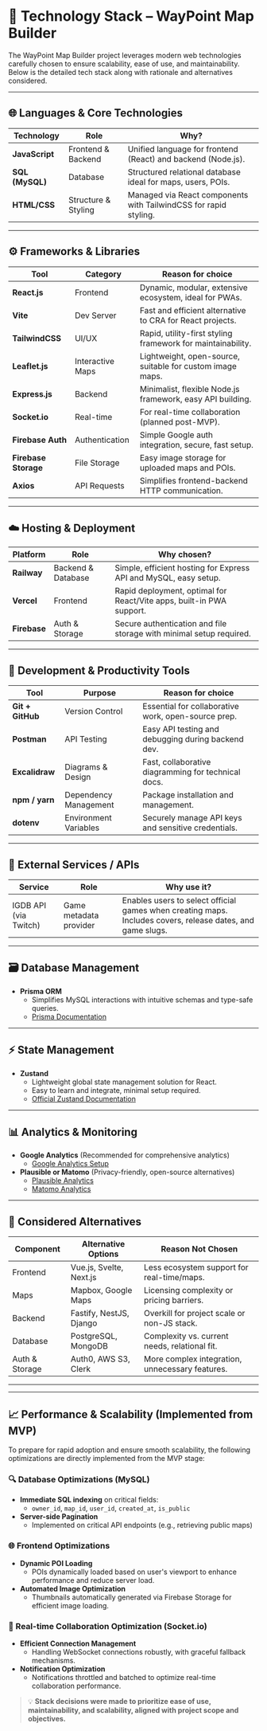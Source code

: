 # 🚀 Technology Stack – WayPoint Map Builder

The WayPoint Map Builder project leverages modern web technologies carefully chosen to ensure scalability, ease of use, and maintainability. Below is the detailed tech stack along with rationale and alternatives considered.

---

## 🌐 Languages & Core Technologies

| Technology       | Role                  | Why?                                                              |
|------------------|-----------------------|-------------------------------------------------------------------|
| **JavaScript**   | Frontend & Backend    | Unified language for frontend (React) and backend (Node.js).      |
| **SQL (MySQL)**  | Database              | Structured relational database ideal for maps, users, POIs.       |
| **HTML/CSS**     | Structure & Styling   | Managed via React components with TailwindCSS for rapid styling.  |

---

## ⚙️ Frameworks & Libraries

| Tool               | Category           | Reason for choice                                           |
|--------------------|--------------------|------------------------------------------------------------|
| **React.js**       | Frontend           | Dynamic, modular, extensive ecosystem, ideal for PWAs.     |
| **Vite**           | Dev Server         | Fast and efficient alternative to CRA for React projects.  |
| **TailwindCSS**    | UI/UX              | Rapid, utility-first styling framework for maintainability.|
| **Leaflet.js**     | Interactive Maps   | Lightweight, open-source, suitable for custom image maps.  |
| **Express.js**     | Backend            | Minimalist, flexible Node.js framework, easy API building. |
| **Socket.io**      | Real-time          | For real-time collaboration (planned post-MVP).            |
| **Firebase Auth**  | Authentication     | Simple Google auth integration, secure, fast setup.        |
| **Firebase Storage**| File Storage      | Easy image storage for uploaded maps and POIs.             |
| **Axios**          | API Requests       | Simplifies frontend-backend HTTP communication.            |

---

## ☁️ Hosting & Deployment

| Platform    | Role                | Why chosen?                                                           |
|-------------|---------------------|-----------------------------------------------------------------------|
| **Railway** | Backend & Database  | Simple, efficient hosting for Express API and MySQL, easy setup.      |
| **Vercel**  | Frontend            | Rapid deployment, optimal for React/Vite apps, built-in PWA support.  |
| **Firebase**| Auth & Storage      | Secure authentication and file storage with minimal setup required.   |

---

## 🧪 Development & Productivity Tools

| Tool                 | Purpose               | Reason for choice                                     |
|----------------------|-----------------------|-------------------------------------------------------|
| **Git + GitHub**     | Version Control       | Essential for collaborative work, open-source prep.  |
| **Postman**          | API Testing           | Easy API testing and debugging during backend dev.   |
| **Excalidraw**       | Diagrams & Design     | Fast, collaborative diagramming for technical docs.  |
| **npm / yarn**       | Dependency Management | Package installation and management.                 |
| **dotenv**           | Environment Variables | Securely manage API keys and sensitive credentials.  |

---

## 📡 External Services / APIs

| Service | Role                          | Why use it?                                                |
|---------|-------------------------------|------------------------------------------------------------|
| IGDB API (via Twitch) | Game metadata provider       | Enables users to select official games when creating maps. Includes covers, release dates, and game slugs. |

---

## 🗃️ Database Management

- **Prisma ORM**
  - Simplifies MySQL interactions with intuitive schemas and type-safe queries.
  - [Prisma Documentation](https://www.prisma.io/docs)

---

## ⚡ State Management
- **Zustand**
  - Lightweight global state management solution for React.
  - Easy to learn and integrate, minimal setup required.
  - [Official Zustand Documentation](https://github.com/pmndrs/zustand)

---

## 📊 Analytics & Monitoring
- **Google Analytics** (Recommended for comprehensive analytics)
  - [Google Analytics Setup](https://developers.google.com/analytics/devguides/collection/gtagjs)
- **Plausible or Matomo** (Privacy-friendly, open-source alternatives)
  - [Plausible Analytics](https://plausible.io/docs)
  - [Matomo Analytics](https://matomo.org/docs/javascript-tracking/)

---

## 🔄 Considered Alternatives

| Component    | Alternative Options        | Reason Not Chosen                             |
|--------------|----------------------------|-----------------------------------------------|
| Frontend     | Vue.js, Svelte, Next.js    | Less ecosystem support for real-time/maps.    |
| Maps         | Mapbox, Google Maps        | Licensing complexity or pricing barriers.     |
| Backend      | Fastify, NestJS, Django    | Overkill for project scale or non-JS stack.   |
| Database     | PostgreSQL, MongoDB        | Complexity vs. current needs, relational fit. |
| Auth & Storage | Auth0, AWS S3, Clerk     | More complex integration, unnecessary features.|

---

---

## 📈 Performance & Scalability (Implemented from MVP)

To prepare for rapid adoption and ensure smooth scalability, the following optimizations are directly implemented from the MVP stage:

### 🔍 Database Optimizations (MySQL)
- **Immediate SQL indexing** on critical fields:
  - `owner_id`, `map_id`, `user_id`, `created_at`, `is_public`
- **Server-side Pagination**
  - Implemented on critical API endpoints (e.g., retrieving public maps)

### 🌐 Frontend Optimizations
- **Dynamic POI Loading**
  - POIs dynamically loaded based on user's viewport to enhance performance and reduce server load.
- **Automated Image Optimization**
  - Thumbnails automatically generated via Firebase Storage for efficient image loading.

### 🔄 Real-time Collaboration Optimization (Socket.io)
- **Efficient Connection Management**
  - Handling WebSocket connections robustly, with graceful fallback mechanisms.
- **Notification Optimization**
  - Notifications throttled and batched to optimize real-time collaboration performance.


> 💡 **Stack decisions were made to prioritize ease of use, maintainability, and scalability, aligned with project scope and objectives.**
